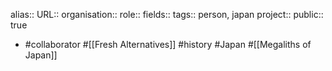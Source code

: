 alias::
URL::
organisation::
role::
fields::
tags:: person, japan
project::
public:: true

- #collaborator #[[Fresh Alternatives]] #history #Japan #[[Megaliths of Japan]]